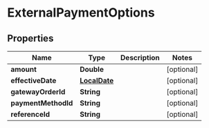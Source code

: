 
# ExternalPaymentOptions

## Properties
Name | Type | Description | Notes
------------ | ------------- | ------------- | -------------
**amount** | **Double** |  |  [optional]
**effectiveDate** | [**LocalDate**](LocalDate.md) |  |  [optional]
**gatewayOrderId** | **String** |  |  [optional]
**paymentMethodId** | **String** |  |  [optional]
**referenceId** | **String** |  |  [optional]



